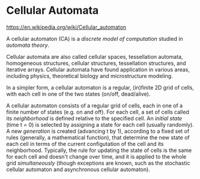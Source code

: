 # Cellular Automata

https://en.wikipedia.org/wiki/Cellular_automaton

A cellular automaton (CA) is a *discrete model of computation* studied in *automata theory*.

Cellular automata are also called cellular spaces, tessellation automata, homogeneous structures, cellular structures, tessellation structures, and iterative arrays. Cellular automata have found application in various areas, including physics, theoretical biology and microstructure modeling.

In a simpler form, a cellular automaton is a regular, (in)finite 2D grid of cells, with each cell in one of the two states (on/off, dead/alive).

A cellular automaton consists of a regular grid of cells, each in one of a finite number of states (e.g. on and off). For each cell, a set of cells called its *neighborhood* is defined relative to the specified cell. An *initial state* (time t = 0) is selected by assigning a state for each cell (usually randomly). A new *generation* is created (advancing t by 1), according to a fixed set of rules (generally, a mathematical function), that determine the new state of each cell in terms of the current configutation of the cell and its neighborhood. Typically, the rule for updating the state of cells is the same for each cell and doesn't change over time, and it is applied to the whole grid *simultaneously* (though exceptions are known, such as the stochastic cellular automaton and asynchronous cellular automaton).
